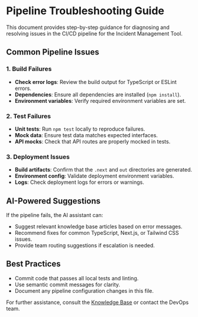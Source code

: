 # Pipeline Troubleshooting Guide

This document provides step-by-step guidance for diagnosing and resolving issues in the CI/CD pipeline for the Incident Management Tool.

## Common Pipeline Issues

### 1. Build Failures
- **Check error logs**: Review the build output for TypeScript or ESLint errors.
- **Dependencies**: Ensure all dependencies are installed (`npm install`).
- **Environment variables**: Verify required environment variables are set.

### 2. Test Failures
- **Unit tests**: Run `npm test` locally to reproduce failures.
- **Mock data**: Ensure test data matches expected interfaces.
- **API mocks**: Check that API routes are properly mocked in tests.

### 3. Deployment Issues
- **Build artifacts**: Confirm that the `.next` and `out` directories are generated.
- **Environment config**: Validate deployment environment variables.
- **Logs**: Check deployment logs for errors or warnings.

## AI-Powered Suggestions

If the pipeline fails, the AI assistant can:
- Suggest relevant knowledge base articles based on error messages.
- Recommend fixes for common TypeScript, Next.js, or Tailwind CSS issues.
- Provide team routing suggestions if escalation is needed.

## Best Practices

- Commit code that passes all local tests and linting.
- Use semantic commit messages for clarity.
- Document any pipeline configuration changes in this file.

For further assistance, consult the [Knowledge Base](/kb) or contact the DevOps team.